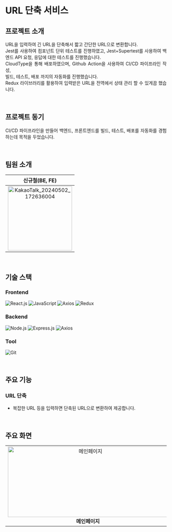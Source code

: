 URL 단축 서비스 
=========


## 프로젝트 소개

<p align="justify">
URL을 입력하여 긴 URL을 단축해서 짧고 간단한 URL으로 변환합니다.<br>
Jest를 사용하여 컴포넌트 단위 테스트를 진행하였고,
Jest+Supertest를 사용하여 백엔드 API 요청, 응답에 대한 테스트를 진행했습니다.<br>
CloudType을 통해 배포하였으며, Github Action을 사용하여 CI/CD 파이프라인 작성,<br>
빌드, 테스트, 배포 까지의 자동화를 진행했습니다.<br>
Redux 라이브러리를 활용하여 입력받은 URL을 전역에서 상태 관리 할 수 있게끔 했습니다.
</p>
<br>

## 프로젝트 동기

<p align="justify">
CI/CD 파이프라인을 만들어 백엔드, 프론트엔드를 빌드, 테스트, 배포를 자동화를 경험하는데 목적을 두었습니다.<br>
  
</p>
<br>

## 팀원 소개
| 신규철(BE, FE)     |
| :-----------------: |
| <img src="https://github.com/zzannorita/LetsDoIt/assets/135790442/ddb59533-4cba-43c1-9b0c-cf5e1c94137d" alt="KakaoTalk_20240502_172636004" width="200" height="200" /><br> |

<br>

## 기술 스택

### Frontend
![React.js](https://img.shields.io/badge/React.js-61DAFB?style=for-the-badge&logo=react&logoColor=white)
![JavaScript](https://img.shields.io/badge/javascript-%23323330.svg?style=for-the-badge&logo=javascript&logoColor=%23F7DF1E)
![Axios](https://img.shields.io/badge/Axios-007ACC?style=for-the-badge&logo=axios&logoColor=white)
![Redux](https://img.shields.io/badge/Redux-339933?style=for-the-badge&logo=redux&logoColor=white)

### Backend
![Node.js](https://img.shields.io/badge/Node.js-339933?style=for-the-badge&logo=nodedotjs&logoColor=white)
![Express.js](https://img.shields.io/badge/Express.js-000000?style=for-the-badge&logo=express&logoColor=white)
![Axios](https://img.shields.io/badge/Axios-5A29E4?style=for-the-badge&logo=axios&logoColor=white)


### Tool
![Git](https://img.shields.io/badge/Git-F05032?style=for-the-badge&logo=git&logoColor=white)


<br>


## 주요 기능

### URL 단축
+ 복잡한 URL 등을 입력하면 단축된 URL으로 변환하여 제공합니다.

<br>

## 주요 화면
<table>
  <tr>
    <td align="center">
      <img src="https://github.com/user-attachments/assets/9aed819c-f736-4038-bb63-05200a8cde1e" alt="메인페이지" width="500" height="220" /><br>
      <strong>메인페이지</strong>
    </td>
  </tr>
</table>

<br>
